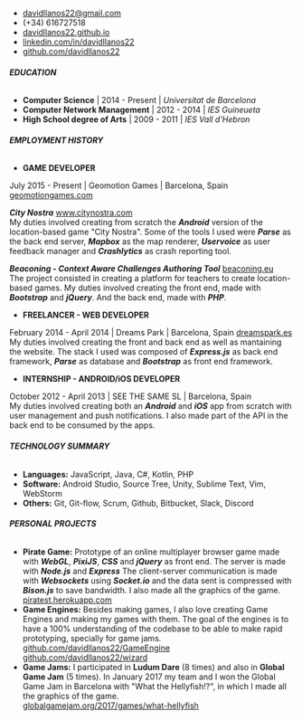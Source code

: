 * <i class="fa fa-envelope-o fa-lg"></i>davidllanos22@gmail.com
* <i class="fa fa-phone fa-lg"></i>(+34) 616727518
* <i class="fa fa-laptop fa-lg"></i><a href="http://davidllanos22.github.io" target="_blank">davidllanos22.github.io</a>  
* <i class="fa fa-linkedin fa-lg"></i><a href="https://www.linkedin.com/in/davidllanos22" target="_blank">linkedin.com/in/davidllanos22</a>
* <i class="fa fa-github fa-lg"></i><a href="https://github.com/davidllanos22" target="_blank">github.com/davidllanos22</a>


###### **EDUCATION**

* **Computer Science** | 2014 - Present | *Universitat de Barcelona*
* **Computer Network Management** | 2012 - 2014 | *IES Guineueta*  
* **High School degree of Arts** | 2009 - 2011 | *IES Vall d'Hebron*  

###### **EMPLOYMENT HISTORY**

* **GAME DEVELOPER**  

July 2015 - Present | Geomotion Games | Barcelona, Spain <a href="http://geomotiongames.com" target="_blank">geomotiongames.com</a> 

***City Nostra*** <a href="http://www.citynostra.com/" target="_blank">www.citynostra.com</a>  <br> 
My duties involved creating from scratch the ***Android*** version of the location-based game "City Nostra". Some of the tools I used were ***Parse*** as the back end server, ***Mapbox*** as the map renderer, ***Uservoice*** as user feedback manager and ***Crashlytics*** as crash reporting tool.<br>

***Beaconing - Context Aware Challenges Authoring Tool***  <a href="http://beaconing.eu/" target="_blank">beaconing.eu</a>  <br> 
The project consisted in creating a platform for teachers to create location-based games. My duties involved creating the front end, made with ***Bootstrap*** and ***jQuery***. And the back end, made with ***PHP***.<br>

* **FREELANCER - WEB DEVELOPER**  

February 2014 - April 2014 | Dreams Park | Barcelona, Spain <a href="http://dreamspark.es" target="_blank">dreamspark.es</a>  
My duties involved creating the front and back end as well as mantaining the website. The stack I used was composed of ***Express.js*** as back end framework, ***Parse*** as database and ***Bootstrap*** as front end framework.
<br>

* **INTERNSHIP - ANDROID/iOS DEVELOPER**  

October 2012 - April 2013 | SEE THE SAME SL | Barcelona, Spain<br>
My duties involved creating both an ***Android*** and ***iOS*** app from scratch with user management and push notifications. I also made part of the API in the back end to be consumed by the apps.

###### **TECHNOLOGY SUMMARY**

* **Languages:** JavaScript, Java, C#, Kotlin, PHP
* **Software:** Android Studio, Source Tree, Unity, Sublime Text, Vim, WebStorm
* **Others:** Git, Git-flow, Scrum, Github, Bitbucket, Slack, Discord

###### **PERSONAL PROJECTS**
* **Pirate Game:** Prototype of an online multiplayer browser game made with ***WebGL***, ***PixiJS***, ***CSS*** and ***jQuery*** as front end. The server is made with ***Node.js*** and ***Express*** The client-server communication is made with ***Websockets*** using ***Socket.io*** and the data sent is compressed with ***Bison.js*** to save bandwidth. I also made all the graphics of the game.<br>
<a href="http://piratest.herokuapp.com/" target="_blank">piratest.herokuapp.com</a> 
* **Game Engines:** Besides making games, I also love creating Game Engines and making my games with them. The goal of the engines is to have a 100% understanding of the codebase to be able to make rapid prototyping, specially for game jams. 
<br><a href="http://github.com/davidllanos22/GameEngine" target="_blank">github.com/davidllanos22/GameEngine</a> <br><a href="https://github.com/davidllanos22/wizard" target="_blank">github.com/davidllanos22/wizard</a>  
* **Game Jams:** I participated in **Ludum Dare** (8 times) and also in **Global Game Jam** (5 times). In January 2017 my team and I won the Global Game Jam in Barcelona with "What the Hellyfish!?", in which I made all the graphics of the game. <br><a href="https://globalgamejam.org/2017/games/what-hellyfish" target="_blank">globalgamejam.org/2017/games/what-hellyfish</a>

